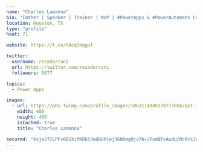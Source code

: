 ```yaml
---
name: "Charles Lamanna"
bio: "Father | Speaker | Trainer | MVP | #PowerApps & #PowerAutomate Community Super User | YouTuber Right-pointing triangle http://youtube.com/c/rezadorrani | Learn - Share - Clockwise rightwards and leftwards open circle arrows"
location: Houston, TX
type: "profile"
heat: 71

website: https://t.co/tAcqSdqguf

twitter:
  username: rezadorrani
  url: https://twitter.com/rezadorrani
  followers: 8877

topics:
  - Power Apps

images:
  - url: https://pbs.twimg.com/profile_images/1063114045270777856/qeT-jpWr_400x400.jpg
    width: 400
    height: 400
    isCached: true
    title: "Charles Lamanna"

secured: "KsjeJ7ILPFv0B2XifKRk53aQDUhlej36N8mgOjv7b+JPumBTxAudU/McRrxJuz8fn/9DOu47msjXtmhVlCROTecjXdqfgu39O+1GdfCfDyKrmvrx24J5SQsajeh0ZoApfLoHzvJ5lGl33YoICkeSrmzWl2bJsNwMVHGdh2PJ9LyzRs5f+ZyrJXbFf+sQRqPY7t/KrtsolGpmIaFUKhyyi47hxzkcVk3XSFjWviuDE4/sGtxWaL+CH/myqveEHlRnmWedmGuBcsczabayVY8ygFL+uq/Dgf0v0tN85CHT/LhBYx7hGpoF4Pym5LedzyH5ApWqkpb6EZ19C0yRKcKS9+M340LZ7VCvId/XYRB+vvmVhxSrEw1p1JrhGPlUEuLJp58exGU+pmQ3m1kSan0+b9dZoTe5V3PlLcXmydjXTHQ=;Qk5K9wjm7Iy4XjbjUdFCgw=="
---
```


